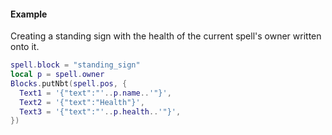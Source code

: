 #### Example
Creating a standing sign with the health of the current spell's owner written
onto it.
```lua
spell.block = "standing_sign"
local p = spell.owner
Blocks.putNbt(spell.pos, {
  Text1 = '{"text":"'..p.name..'"}',
  Text2 = '{"text":"Health"}',
  Text3 = '{"text":"'..p.health..'"}',
})
```
